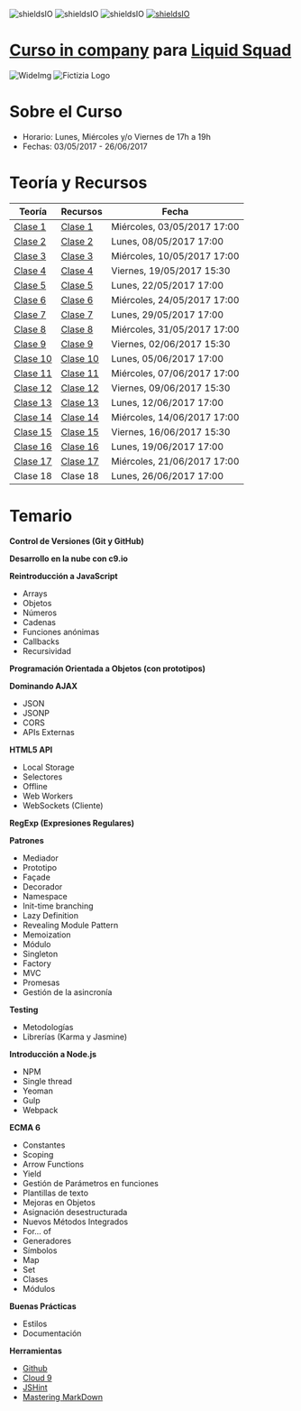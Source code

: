 ![shieldsIO](https://img.shields.io/github/issues/Fictizia/Curso-In-Company-Liquid-Squad.svg)
![shieldsIO](https://img.shields.io/github/forks/Fictizia/Curso-In-Company-Liquid-Squad.svg)
![shieldsIO](https://img.shields.io/github/stars/Fictizia/Curso-In-Company-Liquid-Squad.svg)
[![shieldsIO](https://img.shields.io/badge/Fictizia-Curso%20in%20Company-blue.svg)](http://www.fictizia.com/incompany/)

# [Curso in company](http://www.fictizia.com/incompany/) para [Liquid Squad](https://liquid.delivery/)

![WideImg](http://www.fictizia.com/assets/styles/styleImgs/wideBox/wideImg-formacion-empresas.png)
![Fictizia Logo](https://media.licdn.com/media/p/1/000/1ed/254/29475de.png)

Sobre el Curso
=================
* Horario: Lunes, Miércoles y/o Viernes de 17h a 19h
* Fechas: 03/05/2017 - 26/06/2017


Teoría y Recursos
=================
Teoría | Recursos | Fecha
------------ | ------------- | -------------
[Clase 1](teoria/clase1.md)	| [Clase 1](recursos/clase1.md) | Miércoles, 03/05/2017 17:00
[Clase 2](teoria/clase2.md) | [Clase 2](recursos/clase2.md) | Lunes, 08/05/2017 17:00
[Clase 3](teoria/clase3.md) | [Clase 3](recursos/clase3.md) | Miércoles, 10/05/2017 17:00
[Clase 4](teoria/clase4.md)	| [Clase 4](recursos/clase4.md) | Viernes, 19/05/2017 15:30
[Clase 5](teoria/clase5.md)	| [Clase 5](recursos/clase5.md) | Lunes, 22/05/2017 17:00
[Clase 6](teoria/clase6.md)	| [Clase 6](recursos/clase6.md) | Miércoles, 24/05/2017 17:00
[Clase 7](teoria/clase7.md) | [Clase 7](recursos/clase7.md) | Lunes, 29/05/2017 17:00
[Clase 8](teoria/clase8.md) | [Clase 8](recursos/clase8.md) | Miércoles, 31/05/2017 17:00
[Clase 9](teoria/clase9.md) | [Clase 9](recursos/clase9.md) | Viernes, 02/06/2017 15:30
[Clase 10](teoria/clase10.md) | [Clase 10](recursos/clase10.md) | Lunes, 05/06/2017 17:00
[Clase 11](teoria/clase11.md) | [Clase 11](recursos/clase11.md) | Miércoles, 07/06/2017 17:00
[Clase 12](teoria/clase12.md) | [Clase 12](recursos/clase12.md) | Viernes, 09/06/2017 15:30
[Clase 13](teoria/clase13.md) | [Clase 13](recursos/clase13.md) | Lunes, 12/06/2017 17:00
[Clase 14](teoria/clase14.md) | [Clase 14](recursos/clase14.md) | Miércoles, 14/06/2017 17:00
[Clase 15](teoria/clase15.md) | [Clase 15](recursos/clase15.md) | Viernes, 16/06/2017 15:30
[Clase 16](teoria/clase16.md) | [Clase 16](recursos/clase16.md) | Lunes, 19/06/2017 17:00
[Clase 17](teoria/clase17.md) | [Clase 17](recursos/clase17.md) | Miércoles, 21/06/2017 17:00
Clase 18 | Clase 18 | Lunes, 26/06/2017 17:00

Temario
=================

**Control de Versiones (Git y GitHub)**

**Desarrollo en la nube con c9.io**

**Reintroducción a JavaScript**
* Arrays
* Objetos
* Números
* Cadenas
* Funciones anónimas
* Callbacks
* Recursividad

**Programación Orientada a Objetos (con prototipos)**

**Dominando AJAX**
* JSON
* JSONP
* CORS
* APIs Externas

**HTML5 API**
* Local Storage
* Selectores
* Offline
* Web Workers
* WebSockets (Cliente)

**RegExp (Expresiones Regulares)**

**Patrones**
* Mediador
* Prototipo
* Façade
* Decorador
* Namespace
* Init-time branching
* Lazy Definition
* Revealing Module Pattern
* Memoization
* Módulo
* Singleton
* Factory
* MVC
* Promesas
* Gestión de la asincronía

**Testing**
* Metodologías
* Librerías (Karma y Jasmine)

**Introducción a Node.js**
* NPM
* Single thread
* Yeoman
* Gulp
* Webpack

**ECMA 6**
* Constantes
* Scoping
* Arrow Functions
* Yield
* Gestión de Parámetros en funciones
* Plantillas de texto
* Mejoras en Objetos
* Asignación desestructurada
* Nuevos Métodos Integrados
* For... of
* Generadores
* Símbolos
* Map
* Set
* Clases
* Módulos

**Buenas Prácticas**
* Estilos
* Documentación

**Herramientas**
* [Github](https://github.com/)
* [Cloud 9](https://c9.io/ulisesgascon)
* [JSHint](http://www.jshint.com/)
* [Mastering MarkDown](https://guides.github.com/features/mastering-markdown/)
